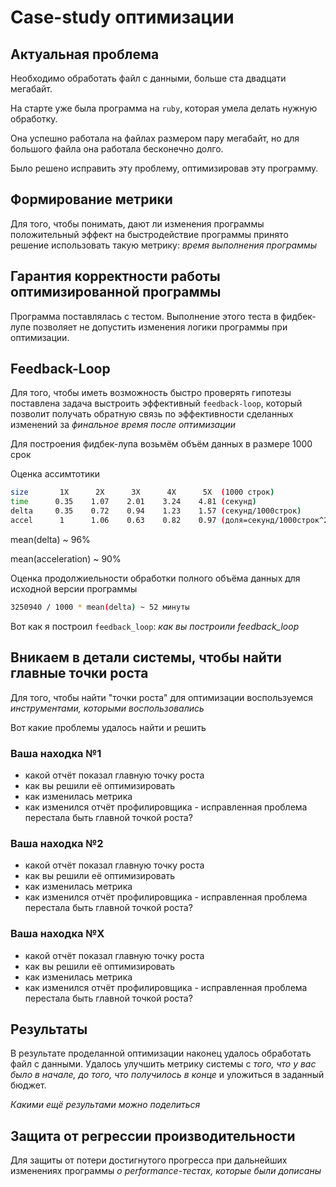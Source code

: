 # Case-study оптимизации

## Актуальная проблема
Необходимо обработать файл с данными, больше ста двадцати мегабайт.

На старте уже была программа на `ruby`, которая умела делать нужную обработку.

Она успешно работала на файлах размером пару мегабайт, но для большого файла она работала бесконечно долго.

Было решено исправить эту проблему, оптимизировав эту программу.

## Формирование метрики
Для того, чтобы понимать, дают ли изменения программы положительный эффект на быстродействие программы принято решение использовать такую метрику: *время выполнения программы*

## Гарантия корректности работы оптимизированной программы
Программа поставлялась с тестом. Выполнение этого теста в фидбек-лупе позволяет не допустить изменения логики программы при оптимизации.

## Feedback-Loop
Для того, чтобы иметь возможность быстро проверять гипотезы поставлена задача выстроить эффективный `feedback-loop`, который позволит получать обратную связь по эффективности сделанных изменений за *финальное время после оптимизации*

Для построения фидбек-лупа возьмём объём данных в размере 1000 срок

Оценка ассимтотики
```bash
size       1X      2X      3X      4X      5X  (1000 строк) 
time      0.35    1.07    2.01    3.24    4.81 (секунд)
delta     0.35    0.72    0.94    1.23    1.57 (секунд/1000строк)
accel      1      1.06    0.63    0.82    0.97 (доля=секунд/1000строк^2)
```
mean(delta) ~ 96% 

mean(acceleration) ~ 90% 

Оценка продолжиельности обработки полного объёма данных для исходной версии программы
```bash
3250940 / 1000 * mean(delta) ~ 52 минуты
```
Вот как я построил `feedback_loop`: *как вы построили feedback_loop*

## Вникаем в детали системы, чтобы найти главные точки роста
Для того, чтобы найти "точки роста" для оптимизации воспользуемся *инструментами, которыми  воспользовались*

Вот какие проблемы удалось найти и решить

### Ваша находка №1
- какой отчёт показал главную точку роста
- как вы решили её оптимизировать
- как изменилась метрика
- как изменился отчёт профилировщика - исправленная проблема перестала быть главной точкой роста?

### Ваша находка №2
- какой отчёт показал главную точку роста
- как вы решили её оптимизировать
- как изменилась метрика
- как изменился отчёт профилировщика - исправленная проблема перестала быть главной точкой роста?

### Ваша находка №X
- какой отчёт показал главную точку роста
- как вы решили её оптимизировать
- как изменилась метрика
- как изменился отчёт профилировщика - исправленная проблема перестала быть главной точкой роста?

## Результаты
В результате проделанной оптимизации наконец удалось обработать файл с данными.
Удалось улучшить метрику системы с *того, что у вас было в начале, до того, что получилось в конце* и уложиться в заданный бюджет.

*Какими ещё результами можно поделиться*

## Защита от регрессии производительности
Для защиты от потери достигнутого прогресса при дальнейших изменениях программы *о performance-тестах, которые были дописаны*

